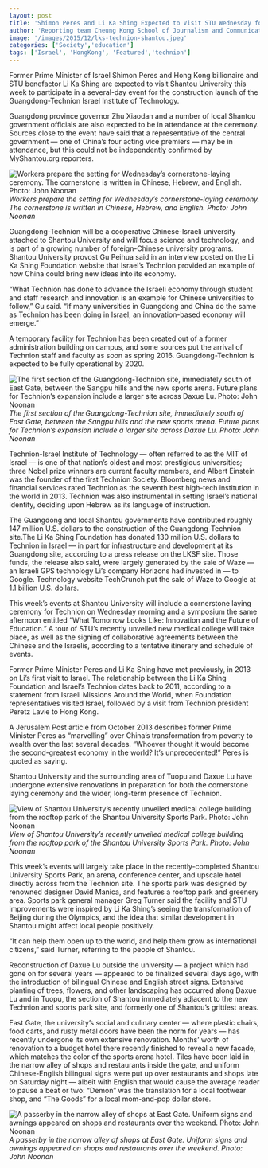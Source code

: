 ```yaml
---
layout: post
title: 'Shimon Peres and Li Ka Shing Expected to Visit STU Wednesday for Guangdong Technion Event'
author: 'Reporting team Cheung Kong School of Journalism and Communication. Shantou University'
image: '/images/2015/12/lks-technion-shantou.jpeg'
categories: ['Society','education']
tags: ['Israel', 'HongKong', 'Featured','technion']
---
```

<!-- Done -->

Former Prime Minister of Israel Shimon Peres and Hong Kong billionaire and STU benefactor Li Ka Shing are expected to visit Shantou University this week to participate in a several-day event for the construction launch of the Guangdong-Technion Israel Institute of Technology.

Guangdong province governor Zhu Xiaodan and a number of local Shantou government officials are also expected to be in attendance at the ceremony. Sources close to the event have said that a representative of the central government — one of China’s four acting vice premiers — may be in attendance, but this could not be independently confirmed by MyShantou.org reporters.

![Workers prepare the setting for Wednesday’s cornerstone-laying ceremony. The cornerstone is written in Chinese, Hebrew, and English. Photo: John Noonan](/images/2015/12/lks-technion-shantou1.jpeg)
*Workers prepare the setting for Wednesday’s cornerstone-laying ceremony. The cornerstone is written in Chinese, Hebrew, and English. Photo: John Noonan*

Guangdong-Technion will be a cooperative Chinese-Israeli university attached to Shantou University and will focus science and technology, and is part of a growing number of foreign-Chinese university programs. Shantou University provost Gu Peihua said in an interview posted on the Li Ka Shing Foundation website that Israel’s Technion provided an example of how China could bring new ideas into its economy.

“What Technion has done to advance the Israeli economy through student and staff research and innovation is an example for Chinese universities to follow,” Gu said. “If many universities in Guangdong and China do the same as Technion has been doing in Israel, an innovation-based economy will emerge.”

A temporary facility for Technion has been created out of a former administration building on campus, and some sources put the arrival of Technion staff and faculty as soon as spring 2016. Guangdong-Technion is expected to be fully operational by 2020.

![The first section of the Guangdong-Technion site, immediately south of East Gate, between the Sangpu hills and the new sports arena. Future plans for Technion’s expansion include a larger site across Daxue Lu. Photo: John Noonan](/images/2015/12/lks-technion-shantou2.jpeg)
*The first section of the Guangdong-Technion site, immediately south of East Gate, between the Sangpu hills and the new sports arena. Future plans for Technion’s expansion include a larger site across Daxue Lu. Photo: John Noonan*

Technion-Israel Institute of Technology — often referred to as the MIT of Israel — is one of that nation’s oldest and most prestigious universities; three Nobel prize winners are current faculty members, and Albert Einstein was the founder of the first Technion Society. Bloomberg news and financial services rated Technion as the seventh best high-tech institution in the world in 2013. Technion was also instrumental in setting Israel’s national identity, deciding upon Hebrew as its language of instruction.

The Guangdong and local Shantou governments have contributed roughly 147 million U.S. dollars to the construction of the Guangdong-Technion site.The Li Ka Shing Foundation has donated 130 million U.S. dollars to Technion in Israel — in part for infrastructure and development at its Guangdong site, according to a press release on the LKSF site. Those funds, the release also said, were largely generated by the sale of Waze — an Israeli GPS technology Li’s company Horizons had invested in — to Google. Technology website TechCrunch put the sale of Waze to Google at 1.1 billion U.S. dollars.

This week’s events at Shantou University will include a cornerstone laying ceremony for Technion on Wednesday morning and a symposium the same afternoon entitled “What Tomorrow Looks Like: Innovation and the Future of Education.” A tour of STU’s recently unveiled new medical college will take place, as well as the signing of collaborative agreements between the Chinese and the Israelis, according to a tentative itinerary and schedule of events.

Former Prime Minister Peres and Li Ka Shing have met previously, in 2013 on Li’s first visit to Israel. The relationship between the Li Ka Shing Foundation and Israel’s Technion dates back to 2011, according to a statement from Israeli Missions Around the World, when Foundation representatives visited Israel, followed by a visit from Technion president Peretz Lavie to Hong Kong.

A Jerusalem Post article from October 2013 describes former Prime Minister Peres as “marvelling” over China’s transformation from poverty to wealth over the last several decades.
“Whoever thought it would become the second-greatest economy in the world? It’s unprecedented!” Peres is quoted as saying.

Shantou University and the surrounding area of Tuopu and Daxue Lu have undergone extensive renovations in preparation for both the cornerstone laying ceremony and the wider, long-term presence of Technion.

![View of Shantou University’s recently unveiled medical college building from the rooftop park of the Shantou University Sports Park. Photo: John Noonan](/images/2015/12/lks-technion-shantou3.jpeg)
*View of Shantou University’s recently unveiled medical college building from the rooftop park of the Shantou University Sports Park. Photo: John Noonan*

This week’s events will largely take place in the recently-completed Shantou University Sports Park, an arena, conference center, and upscale hotel directly across from the Technion site. The sports park was designed by renowned designer David Manica, and features a rooftop park and greenery area. Sports park general manager Greg Turner said the facility and STU improvements were inspired by Li Ka Shing’s seeing the transformation of Beijing during the Olympics, and the idea that similar development in Shantou might affect local people positively.

“It can help them open up to the world, and help them grow as international citizens,” said Turner, referring to the people of Shantou.

Reconstruction of Daxue Lu outside the university — a project which had gone on for several years — appeared to be finalized several days ago, with the introduction of bilingual Chinese and English street signs. Extensive planting of trees, flowers, and other landscaping has occurred along Daxue Lu and in Tuopu, the section of Shantou immediately adjacent to the new Technion and sports park site, and formerly one of Shantou’s grittiest areas.

East Gate, the university’s social and culinary center — where plastic chairs, food carts, and rusty metal doors have been the norm for years — has recently undergone its own extensive renovation. Months’ worth of renovation to a budget hotel there recently finished to reveal a new facade, which matches the color of the sports arena hotel. Tiles have been laid in the narrow alley of shops and restaurants inside the gate, and uniform Chinese-English bilingual signs were put up over restaurants and shops late on Saturday night — albeit with English that would cause the average reader to pause a beat or two: “Demon” was the translation for a local footwear shop, and “The Goods” for a local mom-and-pop dollar store.

![A passerby in the narrow alley of shops at East Gate. Uniform signs and awnings appeared on shops and restaurants over the weekend. Photo: John Noonan](/images/2015/12/lks-technion-shantou4.jpeg)
*A passerby in the narrow alley of shops at East Gate. Uniform signs and awnings appeared on shops and restaurants over the weekend. Photo: John Noonan*
